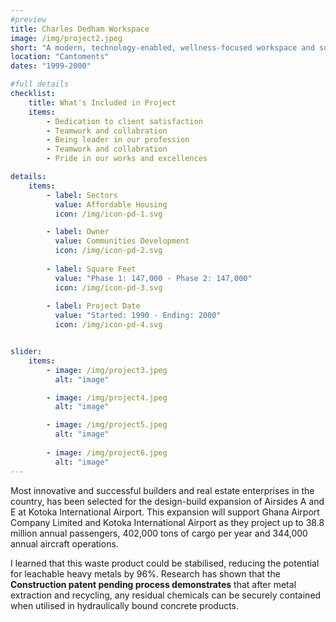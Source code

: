 ```yaml
---
#preview
title: Charles Dedham Workspace
image: /img/project2.jpeg
short: "A modern, technology-enabled, wellness-focused workspace and sustainable office…"
location: "Cantoments"
dates: "1999-2000"

#full details
checklist:
    title: What's Included in Project
    items:
        - Dedication to client satisfaction
        - Teamwork and collabration
        - Being leader in our profession
        - Teamwork and collabration
        - Pride in our works and excellences

details:
    items:
        - label: Sectors
          value: Affordable Housing
          icon: /img/icon-pd-1.svg

        - label: Owner
          value: Communities Development
          icon: /img/icon-pd-2.svg
        
        - label: Square Feet
          value: "Phase 1: 147,000 - Phase 2: 147,000"
          icon: /img/icon-pd-3.svg
        
        - label: Project Date
          value: "Started: 1990 - Ending: 2000"
          icon: /img/icon-pd-4.svg


slider: 
    items:
        - image: /img/project3.jpeg
          alt: "image"

        - image: /img/project4.jpeg
          alt: "image"

        - image: /img/project5.jpeg
          alt: "image"
        
        - image: /img/project6.jpeg
          alt: "image"
---
```


Most innovative and successful builders and real estate enterprises in the country, has been selected for the design-build expansion of Airsides A and E at Kotoka International Airport. This expansion will support Ghana Airport Company Limited and Kotoka International Airport as they project up to 38.8 million annual passengers, 402,000 tons of cargo per year and 344,000 annual aircraft operations.

I learned that this waste product could be stabilised, reducing the potential for leachable heavy metals by 96%. Research has shown that the **Construction patent pending process demonstrates** that after metal extraction and recycling, any residual chemicals can be securely contained when utilised in hydraulically bound concrete products.